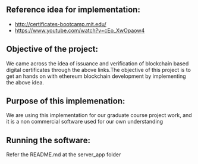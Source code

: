 ## Reference idea for implementation:
- http://certificates-bootcamp.mit.edu/
- https://www.youtube.com/watch?v=cEo_XwOpaow4

## Objective of the project:
We came across the idea of issuance and verification of blockchain based digital
certificates through the above links.The objective of this project is to get an
hands on with ethereum blockchain development by implementing the above idea.

## Purpose of this implemenation:
We are using this implementation for our graduate course project work, and it
is a non commercial software used for our own understanding

## Running the software:
Refer the README.md at the server_app folder
